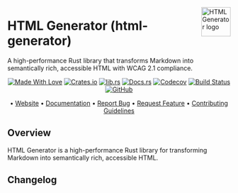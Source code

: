<!-- markdownlint-disable MD033 MD041 -->
<img src="https://kura.pro/html-generator/images/logos/html-generator.svg"
alt="HTML Generator logo" height="66" align="right" />
<!-- markdownlint-enable MD033 MD041 -->

# HTML Generator (html-generator)

A high-performance Rust library that transforms Markdown into semantically rich, accessible HTML with WCAG 2.1 compliance.

<!-- markdownlint-disable MD033 MD041 -->
<center>
<!-- markdownlint-enable MD033 MD041 -->

[![Made With Love][made-with-rust]][08] [![Crates.io][crates-badge]][03] [![lib.rs][libs-badge]][01] [![Docs.rs][docs-badge]][04] [![Codecov][codecov-badge]][06] [![Build Status][build-badge]][07] [![GitHub][github-badge]][09]

• [Website][00] • [Documentation][04] • [Report Bug][02] • [Request Feature][02] • [Contributing Guidelines][05]

<!-- markdownlint-disable MD033 MD041 -->
</center>
<!-- markdownlint-enable MD033 MD041 -->

## Overview

HTML Generator is a high-performance Rust library for transforming Markdown into semantically rich, accessible HTML.

[00]: https://html-generator.co
[01]: https://lib.rs/crates/html-generator
[02]: https://github.com/sebastienrousseau/html-generator/issues
[03]: https://crates.io/crates/html-generator
[04]: https://docs.rs/html-generator
[05]: https://github.com/sebastienrousseau/html-generator/blob/main/CONTRIBUTING.md
[06]: https://codecov.io/gh/sebastienrousseau/html-generator
[07]: https://github.com/sebastienrousseau/html-generator/actions?query=branch%3Amain
[08]: https://www.rust-lang.org/
[09]: https://github.com/sebastienrousseau/html-generator

[build-badge]: https://img.shields.io/github/actions/workflow/status/sebastienrousseau/html-generator/release.yml?branch=main&style=for-the-badge&logo=github
[codecov-badge]: https://img.shields.io/codecov/c/github/sebastienrousseau/html-generator?style=for-the-badge&token=Q9KJ6XXL67&logo=codecov
[crates-badge]: https://img.shields.io/crates/v/html-generator.svg?style=for-the-badge&color=fc8d62&logo=rust
[docs-badge]: https://img.shields.io/badge/docs.rs-html--generator-66c2a5?style=for-the-badge&labelColor=555555&logo=docs.rs
[github-badge]: https://img.shields.io/badge/github-sebastienrousseau/html--generator-8da0cb?style=for-the-badge&labelColor=555555&logo=github
[libs-badge]: https://img.shields.io/badge/lib.rs-v0.0.3-orange.svg?style=for-the-badge
[made-with-rust]: https://img.shields.io/badge/rust-f04041?style=for-the-badge&labelColor=c0282d&logo=rust

## Changelog
